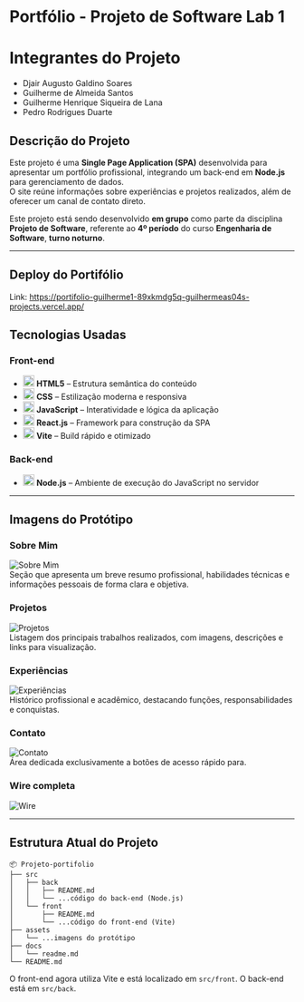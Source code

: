 # Portfólio - Projeto de Software Lab 1

# Integrantes do Projeto
- Djair Augusto Galdino Soares
- Guilherme de Almeida Santos
- Guilherme Henrique Siqueira de Lana
- Pedro Rodrigues Duarte
  
## Descrição do Projeto
Este projeto é uma **Single Page Application (SPA)** desenvolvida para apresentar um portfólio profissional, integrando um back-end em **Node.js** para gerenciamento de dados.  
O site reúne informações sobre experiências e projetos realizados, além de oferecer um canal de contato direto.  

Este projeto está sendo desenvolvido **em grupo** como parte da disciplina **Projeto de Software**, referente ao **4º período** do curso **Engenharia de Software**, **turno noturno**.

---
## Deploy do Portifólio
Link: https://portifolio-guilherme1-89xkmdg5q-guilhermeas04s-projects.vercel.app/

## Tecnologias Usadas

### Front-end
- <img src="https://cdn.jsdelivr.net/gh/devicons/devicon/icons/html5/html5-original.svg" alt="HTML5" width="20"/> **HTML5** – Estrutura semântica do conteúdo  
- <img src="https://cdn.jsdelivr.net/gh/devicons/devicon/icons/css3/css3-original.svg" alt="CSS3" width="20"/> **CSS** – Estilização moderna e responsiva  
- <img src="https://cdn.jsdelivr.net/gh/devicons/devicon/icons/javascript/javascript-original.svg" alt="JavaScript" width="20"/> **JavaScript** – Interatividade e lógica da aplicação  
- <img src="https://cdn.jsdelivr.net/gh/devicons/devicon/icons/react/react-original.svg" alt="React" width="20"/> **React.js** – Framework para construção da SPA  
- <img src="https://cdn.jsdelivr.net/gh/devicons/devicon/icons/vite/vite-original.svg" alt="Vite" width="20"/> **Vite** – Build rápido e otimizado  

### Back-end
- <img src="https://cdn.jsdelivr.net/gh/devicons/devicon/icons/nodejs/nodejs-original.svg" alt="Node.js" width="20"/> **Node.js** – Ambiente de execução do JavaScript no servidor  

---

## Imagens do Protótipo

### Sobre Mim
![Sobre Mim](./assets/prototipo-sobre.jpeg)  
Seção que apresenta um breve resumo profissional, habilidades técnicas e informações pessoais de forma clara e objetiva.

### Projetos
![Projetos](./assets/prototipo-projetos.jpeg)  
Listagem dos principais trabalhos realizados, com imagens, descrições e links para visualização.

### Experiências
![Experiências](./assets/prototipo-experiencias.jpeg)  
Histórico profissional e acadêmico, destacando funções, responsabilidades e conquistas.

### Contato
![Contato](./assets/prototipo-contato.jpeg)  
Área dedicada exclusivamente a botões de acesso rápido para.

### Wire completa
![Wire](./assets/wire.jpeg) 

---

## Estrutura Atual do Projeto
```plaintext
📦 Projeto-portifolio
├── src
│   ├── back
│   │   ├── README.md
│   │   └── ...código do back-end (Node.js)
│   └── front
│       ├── README.md
│       └── ...código do front-end (Vite)
├── assets
│   └── ...imagens do protótipo
├── docs
│   └── readme.md
└── README.md
```

O front-end agora utiliza Vite e está localizado em `src/front`. O back-end está em `src/back`.

